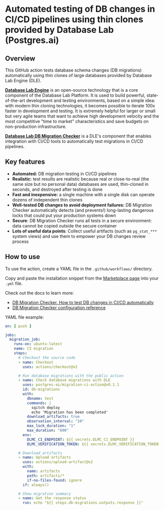 # Automated testing of DB changes in CI/CD pipelines using thin clones provided by Database Lab (Postgres.ai)



## Overview
This GitHub action tests database schema changes (DB migrations) automatically using thin clones of large databases provided by Database Lab Engine (DLE).

[**Database Lab Engine**](https://postgres.ai/docs/database-lab) is an open-source technology that is a core component of the Database Lab Platform. It is used to build powerful, state-of-the-art development and testing environments, based on a simple idea: with modern thin cloning technologies, it becomes possible to iterate 100x faster in development and testing. It is extremely helpful for larger or small but very agile teams that want to achieve high development velocity and the most competitive "time to market" characteristics and save budgets on non-production infrastructure.

[**Database Lab DB Migration Checker**](https://postgres.ai/docs/db-migration-checker) is a DLE's component that enables integration with CI/CD tools to automatically test migrations in CI/CD pipelines.

## Key features
- **Automated:** DB migration testing in CI/CD pipelines
- **Realistic:** test results are realistic because real or close-to-real (the same size but no personal data) databases are used, thin-cloned in seconds, and destroyed after testing is done
- **Fast and inexpensive:** a single machine with a single disk can operate dozens of independent thin clones
- **Well-tested DB changes to avoid deployment failures:** DB Migration Checker automatically detects (and prevents!) long-lasting dangerous locks that could put your production systems down
- **Secure**: DB Migration Checker runs all tests in a secure environment: data cannot be copied outside the secure container
- **Lots of useful data points**: Collect useful artifacts (such as `pg_stat_***` system views) and use them to empower your DB changes review process

## How to use
To use the action, create a YAML file in the `.github/workflows/` directory.

Copy and paste the installation snippet from the [Marketplace page](https://github.com/marketplace/actions/database-lab-migration-checker) into your `.yml` file.

Check out the docs to learn more:
- [DB Migration Checker. How to test DB changes in CI/CD automatically](https://postgres.ai/docs/db-migration-checker)
- [DB Migration Checker configuration reference](https://postgres.ai/docs/reference-guides/db-migration-checker-configuration-reference)

YAML file example:
```yaml
on: [ push ]

jobs:
  migration_job:
    runs-on: ubuntu-latest
    name: CI migration
    steps:
      # Checkout the source code
      - name: Checkout
        uses: actions/checkout@v2

      # Run database migrations with the public action
      - name: Check database migrations with DLE
        uses: postgres-ai/migration-ci-action@v0.1.1
        id: db-migrations
        with:
          dbname: test
          commands: |
            sqitch deploy
            echo 'Migration has been completed'
          download_artifacts: true
          observation_interval: "10"
          max_lock_duration: "1"
          max_duration: "600"
        env:
          DLMC_CI_ENDPOINT: ${{ secrets.DLMC_CI_ENDPOINT }}
          DLMC_VERIFICATION_TOKEN: ${{ secrets.DLMC_VERIFICATION_TOKEN }}

      # Download artifacts
      - name: Upload artifacts
        uses: actions/upload-artifact@v2
        with:
          name: artifacts
          path: artifacts/*
          if-no-files-found: ignore
        if: always()

      # Show migration summary
      - name: Get the response status
        run: echo "${{ steps.db-migrations.outputs.response }}"
```

